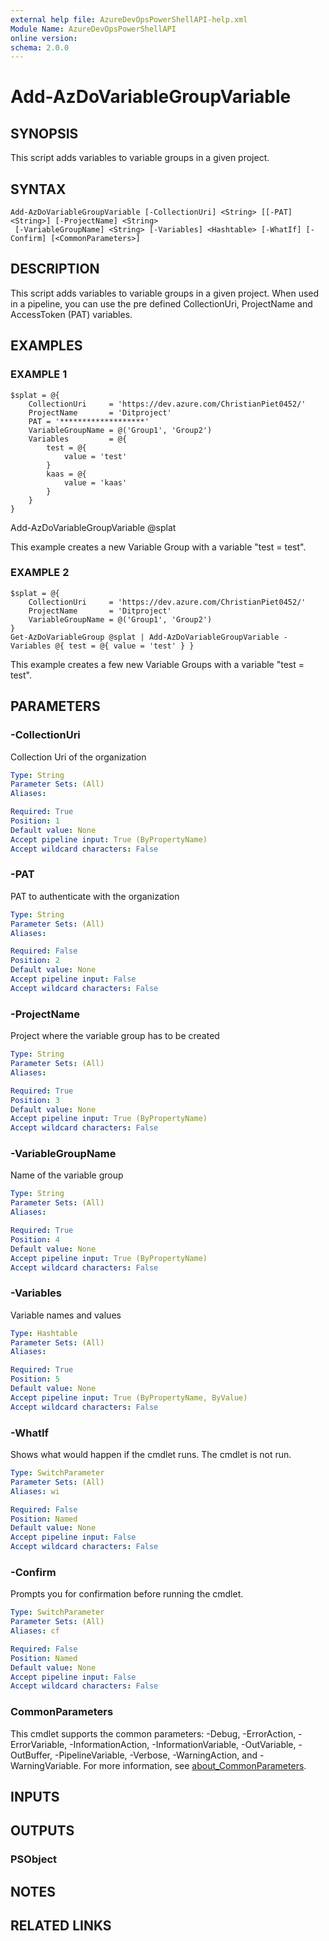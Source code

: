 ```yaml
---
external help file: AzureDevOpsPowerShellAPI-help.xml
Module Name: AzureDevOpsPowerShellAPI
online version:
schema: 2.0.0
---
```


# Add-AzDoVariableGroupVariable

## SYNOPSIS
This script adds variables to variable groups in a given project.

## SYNTAX

```
Add-AzDoVariableGroupVariable [-CollectionUri] <String> [[-PAT] <String>] [-ProjectName] <String>
 [-VariableGroupName] <String> [-Variables] <Hashtable> [-WhatIf] [-Confirm] [<CommonParameters>]
```

## DESCRIPTION
This script adds variables to variable groups in a given project.
When used in a pipeline, you can use the pre defined CollectionUri, ProjectName and AccessToken (PAT) variables.

## EXAMPLES

### EXAMPLE 1
```
$splat = @{
    CollectionUri     = 'https://dev.azure.com/ChristianPiet0452/'
    ProjectName       = 'Ditproject'
    PAT = '*******************'
    VariableGroupName = @('Group1', 'Group2')
    Variables         = @{
        test = @{
            value = 'test'
        }
        kaas = @{
            value = 'kaas'
        }
    }
}
```

Add-AzDoVariableGroupVariable @splat

This example creates a new Variable Group with a variable "test = test".

### EXAMPLE 2
```
$splat = @{
    CollectionUri     = 'https://dev.azure.com/ChristianPiet0452/'
    ProjectName       = 'Ditproject'
    VariableGroupName = @('Group1', 'Group2')
}
Get-AzDoVariableGroup @splat | Add-AzDoVariableGroupVariable -Variables @{ test = @{ value = 'test' } }
```

This example creates a few new Variable Groups with a variable "test = test".

## PARAMETERS

### -CollectionUri
Collection Uri of the organization

```yaml
Type: String
Parameter Sets: (All)
Aliases:

Required: True
Position: 1
Default value: None
Accept pipeline input: True (ByPropertyName)
Accept wildcard characters: False
```

### -PAT
PAT to authenticate with the organization

```yaml
Type: String
Parameter Sets: (All)
Aliases:

Required: False
Position: 2
Default value: None
Accept pipeline input: False
Accept wildcard characters: False
```

### -ProjectName
Project where the variable group has to be created

```yaml
Type: String
Parameter Sets: (All)
Aliases:

Required: True
Position: 3
Default value: None
Accept pipeline input: True (ByPropertyName)
Accept wildcard characters: False
```

### -VariableGroupName
Name of the variable group

```yaml
Type: String
Parameter Sets: (All)
Aliases:

Required: True
Position: 4
Default value: None
Accept pipeline input: True (ByPropertyName)
Accept wildcard characters: False
```

### -Variables
Variable names and values

```yaml
Type: Hashtable
Parameter Sets: (All)
Aliases:

Required: True
Position: 5
Default value: None
Accept pipeline input: True (ByPropertyName, ByValue)
Accept wildcard characters: False
```

### -WhatIf
Shows what would happen if the cmdlet runs.
The cmdlet is not run.

```yaml
Type: SwitchParameter
Parameter Sets: (All)
Aliases: wi

Required: False
Position: Named
Default value: None
Accept pipeline input: False
Accept wildcard characters: False
```

### -Confirm
Prompts you for confirmation before running the cmdlet.

```yaml
Type: SwitchParameter
Parameter Sets: (All)
Aliases: cf

Required: False
Position: Named
Default value: None
Accept pipeline input: False
Accept wildcard characters: False
```

### CommonParameters
This cmdlet supports the common parameters: -Debug, -ErrorAction, -ErrorVariable, -InformationAction, -InformationVariable, -OutVariable, -OutBuffer, -PipelineVariable, -Verbose, -WarningAction, and -WarningVariable. For more information, see [about_CommonParameters](http://go.microsoft.com/fwlink/?LinkID=113216).

## INPUTS

## OUTPUTS

### PSObject
## NOTES

## RELATED LINKS
